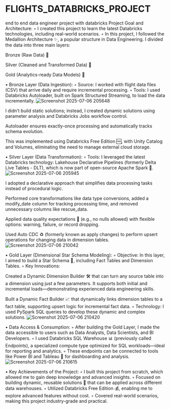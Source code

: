 # FLIGHTS_DATABRICKS_PROJECT
end to end data engineer project with databricks
Project Goal and Architecture:
◦ I created this project to learn the latest Databricks technologies, including real-world scenarios.
◦ In this project, I followed the Medallion Architecture ✨, a popular structure in Data Engineering. I divided the data into three main layers:

Bronze (Raw Data) 🥉

Silver (Cleaned and Transformed Data) 🥈

Gold (Analytics-ready Data Models) 🥇

• Bronze Layer (Data Ingestion):
◦ Source: I worked with flight data files (CSV) that arrive daily and require incremental processing.
◦ Tools: I used Databricks Autoloader, built on Spark Structured Streaming, to load the data incrementally.
![Screenshot 2025-07-06 205648](https://github.com/user-attachments/assets/28d429ac-e277-419a-9b1e-bdc923498d44)


I didn’t build static solutions; instead, I created dynamic solutions using parameter analysis and Databricks Jobs workflow control.

Autoloader ensures exactly-once processing and automatically tracks schema evolution.

This was implemented using Databricks Free Edition 🆓, with Unity Catalog and Volumes, eliminating the need to manage external cloud storage.


• Silver Layer (Data Transformation):
◦ Tools: I leveraged the latest Databricks technology: Lakehouse Declarative Pipelines (formerly Delta Live Tables - DLT), which is now part of open-source Apache Spark 🎉.
![Screenshot 2025-07-06 205945](https://github.com/user-attachments/assets/be9ed590-a6ee-47f8-a306-1707e95fe08f)


I adopted a declarative approach that simplifies data processing tasks instead of procedural logic.

Performed core transformations like data type conversions, added a modify_date column for tracking processing time, and removed unnecessary columns like rescue_data.

Applied data quality expectations 🚨 (e.g., no nulls allowed) with flexible options: warning, failure, or record dropping.

Used Auto CDC ♻️ (formerly known as apply changes) to perform upsert operations for changing data in dimension tables.
![Screenshot 2025-07-06 210042](https://github.com/user-attachments/assets/71bf8da1-947a-4f9f-b355-561e6202d6b3)


• Gold Layer (Dimensional Star Schema Modeling):
◦ Objective: In this layer, I aimed to build a Star Schema 🌟, including Fact Tables and Dimension Tables.
◦ Key Innovations:


Created a Dynamic Dimension Builder 🛠️ that can turn any source table into a dimension using just a few parameters. It supports both initial and incremental loads—demonstrating experienced data engineering skills.

Built a Dynamic Fact Builder 📈 that dynamically links dimension tables to a fact table, supporting upsert logic for incremental fact data.
◦ Technology: I used PySpark SQL queries to develop these dynamic and complex solutions.
![Screenshot 2025-07-06 210420](https://github.com/user-attachments/assets/95b96d9f-eab4-4017-b9fd-251c8bbe6214)


• Data Access & Consumption:
◦ After building the Gold Layer, I made the data accessible to users such as Data Analysts, Data Scientists, and BI Developers.
◦ I used Databricks SQL Warehouse 📊 (previously called Endpoints), a specialized compute type optimized for SQL workloads—ideal for reporting and analytics.
◦ These endpoints can be connected to tools like Power BI and Tableau 🔗 for dashboarding and analysis.
![Screenshot 2025-07-06 210615](https://github.com/user-attachments/assets/fdc814a7-0e0a-406e-8124-12d1d4fc09b5)


• Key Achievements of the Project:
◦ I built this project from scratch, which allowed me to gain deep knowledge and advanced insights.
◦ Focused on building dynamic, reusable solutions 🔄 that can be applied across different data warehouses.
◦ Utilized Databricks Free Edition 💰, enabling me to explore advanced features without cost.
◦ Covered real-world scenarios, making this project industry-grade and practical.

